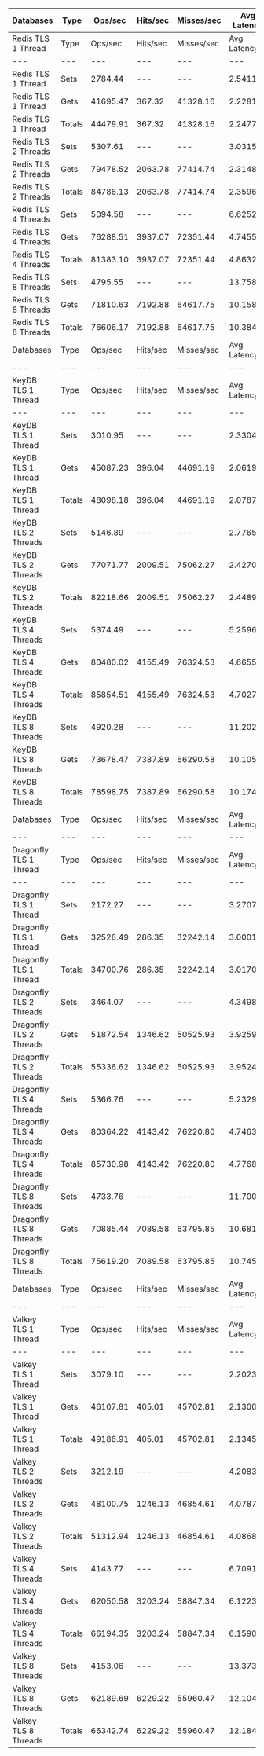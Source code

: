 | Databases | Type | Ops/sec | Hits/sec | Misses/sec | Avg Latency | p50 Latency | p99 Latency | p99.9 Latency | KB/sec |
| --- | --- | --- | --- | --- | --- | --- | --- | --- | --- |
| Redis TLS 1 Thread | Type | Ops/sec | Hits/sec | Misses/sec | Avg Latency | p50 Latency | p99 Latency | p99.9 Latency | KB/sec |
| --- | --- | --- | --- | --- | --- | --- | --- | --- | --- |
Redis TLS 1 Thread | Sets | 2784.44 | --- | --- | 2.54110 | 2.19100 | 3.63100 | 122.36700 | 1522.31 |
Redis TLS 1 Thread | Gets | 41695.47 | 367.32 | 41328.16 | 2.22814 | 2.19100 | 3.51900 | 3.91900 | 1806.99 |
Redis TLS 1 Thread | Totals | 44479.91 | 367.32 | 41328.16 | 2.24773 | 2.19100 | 3.53500 | 3.96700 | 3329.30 |
Redis TLS 2 Threads | Sets | 5307.61 | --- | --- | 3.03153 | 2.28700 | 5.11900 | 286.71900 | 2901.78 |
Redis TLS 2 Threads | Gets | 79478.52 | 2063.78 | 77414.74 | 2.31481 | 2.28700 | 4.79900 | 6.78300 | 4130.25 |
Redis TLS 2 Threads | Totals | 84786.13 | 2063.78 | 77414.74 | 2.35967 | 2.28700 | 4.79900 | 6.94300 | 7032.03 |
Redis TLS 4 Threads | Sets | 5094.58 | --- | --- | 6.62524 | 4.67100 | 9.59900 | 688.12700 | 2785.31 |
Redis TLS 4 Threads | Gets | 76288.51 | 3937.07 | 72351.44 | 4.74557 | 4.67100 | 9.21500 | 11.39100 | 4948.28 |
Redis TLS 4 Threads | Totals | 81383.10 | 3937.07 | 72351.44 | 4.86324 | 4.67100 | 9.27900 | 11.64700 | 7733.60 |
Redis TLS 8 Threads | Sets | 4795.55 | --- | --- | 13.75883 | 9.85500 | 21.37500 | 1327.10300 | 2621.82 |
Redis TLS 8 Threads | Gets | 71810.63 | 7192.88 | 64617.75 | 10.15888 | 9.79100 | 20.47900 | 26.23900 | 6411.50 |
Redis TLS 8 Threads | Totals | 76606.17 | 7192.88 | 64617.75 | 10.38424 | 9.79100 | 20.47900 | 26.87900 | 9033.33 |
| Databases | Type | Ops/sec | Hits/sec | Misses/sec | Avg Latency | p50 Latency | p99 Latency | p99.9 Latency | KB/sec |
| --- | --- | --- | --- | --- | --- | --- | --- | --- | --- |
| KeyDB TLS 1 Thread | Type | Ops/sec | Hits/sec | Misses/sec | Avg Latency | p50 Latency | p99 Latency | p99.9 Latency | KB/sec |
| --- | --- | --- | --- | --- | --- | --- | --- | --- | --- |
KeyDB TLS 1 Thread | Sets | 3010.95 | --- | --- | 2.33045 | 2.12700 | 3.31100 | 108.03100 | 1646.14 |
KeyDB TLS 1 Thread | Gets | 45087.23 | 396.04 | 44691.19 | 2.06192 | 2.07900 | 3.21500 | 3.47100 | 1953.40 |
KeyDB TLS 1 Thread | Totals | 48098.18 | 396.04 | 44691.19 | 2.07873 | 2.07900 | 3.21500 | 3.50300 | 3599.54 |
KeyDB TLS 2 Threads | Sets | 5146.89 | --- | --- | 2.77656 | 2.20700 | 5.37500 | 147.45500 | 2813.91 |
KeyDB TLS 2 Threads | Gets | 77071.77 | 2009.51 | 75062.27 | 2.42704 | 2.20700 | 5.05500 | 7.26300 | 4009.32 |
KeyDB TLS 2 Threads | Totals | 82218.66 | 2009.51 | 75062.27 | 2.44892 | 2.20700 | 5.08700 | 7.51900 | 6823.22 |
KeyDB TLS 4 Threads | Sets | 5374.49 | --- | --- | 5.25963 | 4.63900 | 11.13500 | 259.07100 | 2938.35 |
KeyDB TLS 4 Threads | Gets | 80480.02 | 4155.49 | 76324.53 | 4.66550 | 4.60700 | 10.55900 | 13.43900 | 5221.21 |
KeyDB TLS 4 Threads | Totals | 85854.51 | 4155.49 | 76324.53 | 4.70270 | 4.60700 | 10.55900 | 13.75900 | 8159.56 |
KeyDB TLS 8 Threads | Sets | 4920.28 | --- | --- | 11.20227 | 9.79100 | 24.06300 | 485.37500 | 2690.02 |
KeyDB TLS 8 Threads | Gets | 73678.47 | 7387.89 | 66290.58 | 10.10580 | 9.72700 | 23.03900 | 29.95100 | 6582.25 |
KeyDB TLS 8 Threads | Totals | 78598.75 | 7387.89 | 66290.58 | 10.17444 | 9.72700 | 23.03900 | 30.59100 | 9272.27 |
| Databases | Type | Ops/sec | Hits/sec | Misses/sec | Avg Latency | p50 Latency | p99 Latency | p99.9 Latency | KB/sec |
| --- | --- | --- | --- | --- | --- | --- | --- | --- | --- |
| Dragonfly TLS 1 Thread | Type | Ops/sec | Hits/sec | Misses/sec | Avg Latency | p50 Latency | p99 Latency | p99.9 Latency | KB/sec |
| --- | --- | --- | --- | --- | --- | --- | --- | --- | --- |
Dragonfly TLS 1 Thread | Sets | 2172.27 | --- | --- | 3.27076 | 2.95900 | 6.75100 | 109.05500 | 1187.62 |
Dragonfly TLS 1 Thread | Gets | 32528.49 | 286.35 | 32242.14 | 3.00010 | 2.94300 | 6.62300 | 7.16700 | 1409.61 |
Dragonfly TLS 1 Thread | Totals | 34700.76 | 286.35 | 32242.14 | 3.01704 | 2.94300 | 6.62300 | 7.23100 | 2597.23 |
Dragonfly TLS 2 Threads | Sets | 3464.07 | --- | --- | 4.34981 | 3.88700 | 9.08700 | 165.88700 | 1893.88 |
Dragonfly TLS 2 Threads | Gets | 51872.54 | 1346.62 | 50525.93 | 3.92590 | 3.88700 | 8.89500 | 10.43100 | 2695.49 |
Dragonfly TLS 2 Threads | Totals | 55336.62 | 1346.62 | 50525.93 | 3.95244 | 3.88700 | 8.89500 | 10.62300 | 4589.37 |
Dragonfly TLS 4 Threads | Sets | 5366.76 | --- | --- | 5.23292 | 4.89500 | 11.13500 | 222.20700 | 2934.12 |
Dragonfly TLS 4 Threads | Gets | 80364.22 | 4143.42 | 76220.80 | 4.74635 | 4.89500 | 10.68700 | 13.24700 | 5210.64 |
Dragonfly TLS 4 Threads | Totals | 85730.98 | 4143.42 | 76220.80 | 4.77681 | 4.89500 | 10.75100 | 13.56700 | 8144.76 |
Dragonfly TLS 8 Threads | Sets | 4733.76 | --- | --- | 11.70083 | 10.87900 | 26.87900 | 430.07900 | 2588.04 |
Dragonfly TLS 8 Threads | Gets | 70885.44 | 7089.58 | 63795.85 | 10.68123 | 10.81500 | 25.59900 | 37.37500 | 6323.55 |
Dragonfly TLS 8 Threads | Totals | 75619.20 | 7089.58 | 63795.85 | 10.74505 | 10.87900 | 25.72700 | 39.42300 | 8911.60 |
| Databases | Type | Ops/sec | Hits/sec | Misses/sec | Avg Latency | p50 Latency | p99 Latency | p99.9 Latency | KB/sec |
| --- | --- | --- | --- | --- | --- | --- | --- | --- | --- |
| Valkey TLS 1 Thread | Type | Ops/sec | Hits/sec | Misses/sec | Avg Latency | p50 Latency | p99 Latency | p99.9 Latency | KB/sec |
| --- | --- | --- | --- | --- | --- | --- | --- | --- | --- |
Valkey TLS 1 Thread | Sets | 3079.10 | --- | --- | 2.20233 | 2.06300 | 3.42300 | 29.18300 | 1683.40 |
Valkey TLS 1 Thread | Gets | 46107.81 | 405.01 | 45702.81 | 2.13003 | 2.06300 | 3.31100 | 5.27900 | 1997.62 |
Valkey TLS 1 Thread | Totals | 49186.91 | 405.01 | 45702.81 | 2.13456 | 2.06300 | 3.32700 | 5.53500 | 3681.02 |
Valkey TLS 2 Threads | Sets | 3212.19 | --- | --- | 4.20839 | 4.44700 | 8.70300 | 55.03900 | 1756.17 |
Valkey TLS 2 Threads | Gets | 48100.75 | 1246.13 | 46854.61 | 4.07872 | 4.44700 | 8.38300 | 10.62300 | 2498.20 |
Valkey TLS 2 Threads | Totals | 51312.94 | 1246.13 | 46854.61 | 4.08684 | 4.44700 | 8.44700 | 10.75100 | 4254.37 |
Valkey TLS 4 Threads | Sets | 4143.77 | --- | --- | 6.70910 | 6.04700 | 12.73500 | 241.66300 | 2265.48 |
Valkey TLS 4 Threads | Gets | 62050.58 | 3203.24 | 58847.34 | 6.12233 | 6.01500 | 12.09500 | 15.99900 | 4025.25 |
Valkey TLS 4 Threads | Totals | 66194.35 | 3203.24 | 58847.34 | 6.15906 | 6.01500 | 12.15900 | 16.51100 | 6290.74 |
Valkey TLS 8 Threads | Sets | 4153.06 | --- | --- | 13.37310 | 11.71100 | 24.70300 | 544.76700 | 2270.56 |
Valkey TLS 8 Threads | Gets | 62189.69 | 6229.22 | 55960.47 | 12.10493 | 11.64700 | 23.67900 | 29.95100 | 5552.52 |
Valkey TLS 8 Threads | Totals | 66342.74 | 6229.22 | 55960.47 | 12.18432 | 11.64700 | 23.80700 | 30.33500 | 7823.08 |
